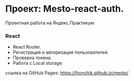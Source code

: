 # Проект: Mesto-react-auth.

Проектная работа на Яндекс.Практикум

### React

- React Router.
- Регистрация и авторизация пользователей.
- Проверка токена.
- Работа с Local storage.

ссылка на GitHub Pages: https://fronchik.github.io/mesto/
